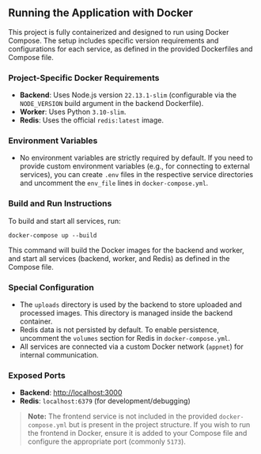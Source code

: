 ## Running the Application with Docker

This project is fully containerized and designed to run using Docker Compose. The setup includes specific version requirements and configurations for each service, as defined in the provided Dockerfiles and Compose file.

### Project-Specific Docker Requirements

- **Backend**: Uses Node.js version `22.13.1-slim` (configurable via the `NODE_VERSION` build argument in the backend Dockerfile).
- **Worker**: Uses Python `3.10-slim`.
- **Redis**: Uses the official `redis:latest` image.

### Environment Variables

- No environment variables are strictly required by default. If you need to provide custom environment variables (e.g., for connecting to external services), you can create `.env` files in the respective service directories and uncomment the `env_file` lines in `docker-compose.yml`.

### Build and Run Instructions

To build and start all services, run:

```
docker-compose up --build
```

This command will build the Docker images for the backend and worker, and start all services (backend, worker, and Redis) as defined in the Compose file.

### Special Configuration

- The `uploads` directory is used by the backend to store uploaded and processed images. This directory is managed inside the backend container.
- Redis data is not persisted by default. To enable persistence, uncomment the `volumes` section for Redis in `docker-compose.yml`.
- All services are connected via a custom Docker network (`appnet`) for internal communication.

### Exposed Ports

- **Backend**: [http://localhost:3000](http://localhost:3000)
- **Redis**: `localhost:6379` (for development/debugging)

> **Note:** The frontend service is not included in the provided `docker-compose.yml` but is present in the project structure. If you wish to run the frontend in Docker, ensure it is added to your Compose file and configure the appropriate port (commonly `5173`).
